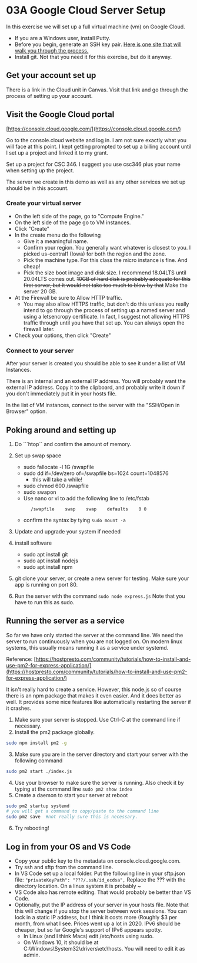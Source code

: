 # 03A Google Cloud Server Setup

In this exercise we will set up a full virtual machine (vm) on Google Cloud.

* If you are a Windows user, install Putty.
* Before you begin, generate an SSH key pair. [Here is one site that will walk you through the process.](https://help.skysilk.com/support/solutions/articles/9000108363-how-to-generate-ssh-keys-on-windows-linux-and-mac-os-x)
* Install git.  Not that you need it for this exercise, but do it anyway.


## Get your account set up

There is a link in the Cloud unit in Canvas.  Visit that link and go through the process of setting up your account.

## Visit the Google Cloud portal

[https://console.cloud.google.com/](https://console.cloud.google.com/)

Go to the console.cloud website and log in.  I am not sure exactly what you will face at this point.  I kept getting prompted to set up a billing account until I set up a project and linked it to my grant.

Set up a project for CSC 346.  I suggest you use csc346 plus your name when setting up the project.

The server we create in this demo as well as any other services we set up should be in this account.

### Create your virtual server

* On the left side of the page, go to "Compute Engine."
* On the left side of the page go to VM instances.
* Click "Create"
* In the create menu do the following
    * Give it a meaningful name.
    * Confirm your region.  You generally want whatever is closest to you.  I picked us-central1 (Iowa) for both the region and the zone.
    * Pick the machine type. For this class the micro instance is fine.  And cheap!
    * Pick the size boot image and disk size.  I recommend 18.04LTS until 20.04LTS comes out.  ~~10GB of hard disk is probably adequate for this first server, but it would not take too much to blow by that~~ Make the server 20 GB.
* At the Firewall be sure to Allow HTTP traffic.
    * You may also allow HTTPS traffic, but don't do this unless you really intend to go through the process of setting up a named server and using a letsencropy certificate.  In fact, I suggest not allowing HTTPS traffic through until you have that set up.  You can always open the firewall later.
* Check your options, then click "Create"

### Connect to your server

After your server is created you should be able to see it under a list of VM Instances.

There is an internal and an external IP address.  You will probably want the external IP address.  Copy it to the clipboard, and probably write it down if you don't immediately put it in your hosts file.

In the list of VM instances, connect to the server with the "SSH/Open in Browser" option.

## Poking around and setting up

1. Do ```htop`` and confirm the amount of memory.
2. Set up swap space
   * sudo fallocate -l 1G /swapfile
   * sudo dd if=/dev/zero of=/swapfile bs=1024 count=1048576
        * this will take a while!
   * sudo chmod 600 /swapfile
   * sudo swapon
   * Use nano or vi to add the following line to /etc/fstab

   ```text
         /swapfile    swap    swap    defaults    0 0
   ```
    * confirm the syntax by tying ```sudo mount -a```

3. Update and upgrade your system if needed
4. install software
   * sudo apt install git
   * sudo apt install nodejs
   * sudo apt install npm
5. git clone your server, or create a new server for testing.  Make sure your app is running on port 80.
6. Run the server with the command ```sudo node express.js```  Note that you have to run this as sudo.

## Running the server as a service

So far we have only started the server at the command line.  We need the server to run continuously when you are not logged on.  On modern linux systems, this usually means running it as a service under systemd.

Reference: [https://hostpresto.com/community/tutorials/how-to-install-and-use-pm2-for-express-application/](https://hostpresto.com/community/tutorials/how-to-install-and-use-pm2-for-express-application/)

It isn't really hard to create a service.  However, this node.js so of course there is an npm package that makes it even easier.  And it does better as well.  It provides some nice features like automatically restarting the server if it crashes.

1. Make sure your server is stopped.  Use Ctrl-C at the command line if necessary.
2. Install the pm2 package globally.

```bash
sudo npm install pm2 -g
```
3. Make sure you are in the server directory and start your server with the following command

```bash
sudo pm2 start ./index.js
```
4. Use your browser to make sure the server is running. Also check it by typing at the command line ```sudo pm2 show index```
5. Create a daemon to start your server at reboot

```bash
sudo pm2 startup systemd
# you will get a command to copy/paste to the command line
sudo pm2 save  #not really sure this is necessary.
```

6. Try rebooting!

## Log in from your OS and VS Code

* Copy your public key to the metadata on console.cloud.google.com.
* Try ssh and sftp from the command line.
* In VS Code set up a local folder.  Put the following line in your sftp.json file: ```"privateKeyPath": "???/.ssh/id_ecdsa",```  Replace the ??? with the directory location.  On a linux system it is probably ~
* VS Code also has remote editing.  That would probably be better than VS Code.
* Optionally, put the IP address of your server in your hosts file.  Note that this will change if you stop the server between work sessions.  You can lock in a static IP address, but I think it costs more (Roughly $3 per month, from what I see. Prices went up a lot in 2020.  IPv6 should be cheaper, but so far Google's support of IPv6 appears spotty.
   * In Linux (and I think Macs) edit /etc/hosts using sudo.
   * On Windows 10, it should be at C:\Windows\System32\drivers\etc\hosts.  You will need to edit it as admin.

